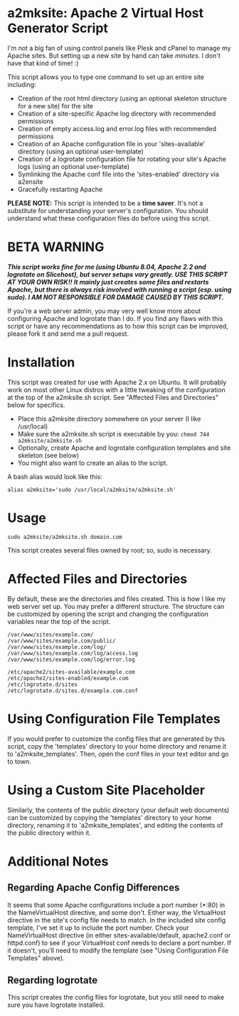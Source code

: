 # a2mksite: Apache 2 Virtual Host Generator Script

I'm not a big fan of using control panels like Plesk and cPanel to manage my Apache sites. But setting up a new site by hand can take _minutes_. I don't have that kind of time! :)

This script allows you to type one command to set up an entire site including:

* Creation of the root html directory (using an optional skeleton structure for a new site) for the site
* Creation of a site-specific Apache log directory with recommended permissions
* Creation of empty access.log and error.log files with recommended permissions
* Creation of an Apache configuration file in your 'sites-available' directory (using an optional user-template)
* Creation of a logrotate configuration file for rotating your site's Apache logs (using an optional user-template)
* Symlinking the Apache conf file into the 'sites-enabled' directory via a2ensite
* Gracefully restarting Apache

__PLEASE NOTE:__ This script is intended to be a __time saver__. It's not a substitute for understanding your server's configuration. You should understand what these configuration files do before using this script.

# BETA WARNING

___This script works fine for me (using Ubuntu 8.04, Apache 2.2 and logrotate on Slicehost), but server setups vary greatly. USE THIS SCRIPT AT YOUR OWN RISK!! It mainly just creates some files and restarts Apache, but there is always risk involved with running a script (esp. using sudo). I AM NOT RESPONSIBLE FOR DAMAGE CAUSED BY THIS SCRIPT.___

If you're a web server admin, you may very well know more about configuring Apache and logrotate than I do. If you find any flaws with this script or have any recommendations as to how this script can be improved, please fork it and send me a pull request.

# Installation

This script was created for use with Apache 2.x on Ubuntu. It will probably work on most other Linux distros with a little tweaking of the configuration at the top of the a2mksite.sh script. See "Affected Files and Directories" below for specifics.

* Place this a2mksite directory somewhere on your server (I like /usr/local)
* Make sure the a2mksite.sh script is executable by you: `chmod 744 a2mksite/a2mksite.sh`
* Optionally, create Apache and logrotate configuration templates and site skeleton (see below)
* You might also want to create an alias to the script.

A bash alias would look like this:

    alias a2mksite='sudo /usr/local/a2mksite/a2mksite.sh'

# Usage

    sudo a2mksite/a2mksite.sh domain.com
    
This script creates several files owned by root; so, sudo is necessary.

# Affected Files and Directories

By default, these are the directories and files created. This is how I like my web server set up. You may prefer a different structure. The structure can be customized by opening the script and changing the configuration variables near the top of the script.

    /var/www/sites/example.com/
    /var/www/sites/example.com/public/
    /var/www/sites/example.com/log/
    /var/www/sites/example.com/log/access.log
    /var/www/sites/example.com/log/error.log
    
    /etc/apache2/sites-available/example.com
    /etc/apache2/sites-enabled/example.com
    /etc/logrotate.d/sites
    /etc/logrotate.d/sites.d/example.com.conf
    
# Using Configuration File Templates

If you would prefer to customize the config files that are generated by this script, copy the 'templates' directory to your home directory and rename it to 'a2mksite_templates'. Then, open the conf files in your text editor and go to town.

# Using a Custom Site Placeholder

Similarly, the contents of the public directory (your default web documents) can be customized by copying the 'templates' directory to your home directory, renaming it to 'a2mksite_templates', and editing the contents of the public directory within it.

# Additional Notes

## Regarding Apache Config Differences

It seems that some Apache configurations include a port number (*:80) in the NameVirtualHost directive, and some don't. Either way, the VirtualHost directive in the site's config file needs to match. In the included site config template, I've set it up to include the port number. Check your NameVirtualHost directive (in either sites-available/default, apache2.conf or httpd.conf) to see if your VirtualHost conf needs to declare a port number. If it doesn't, you'll need to modify the template (see "Using Configuration File Templates" above). 

## Regarding logrotate

This script creates the config files for logrotate, but you still need to make sure you have logrotate installed.